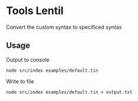 # Tools Lentil

Convert the custom syntax to specificed syntax

## Usage

Output to console

    node src/index examples/default.tin

Write to file

    node src/index examples/default.tin > output.txt
